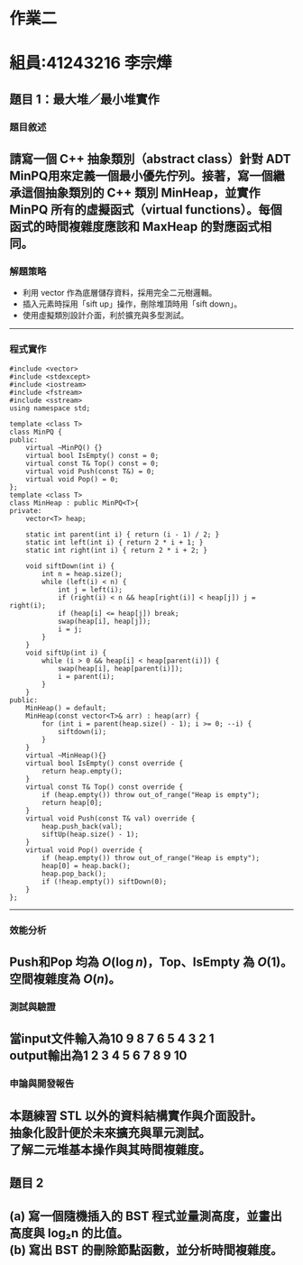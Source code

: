 # 作業二
# 組員:41243216 李宗燁

## 題目 1：最大堆／最小堆實作

### 題目敘述
請寫一個 C++ 抽象類別（abstract class）針對 ADT MinPQ用來定義一個最小優先佇列。接著，寫一個繼承這個抽象類別的 C++ 類別 MinHeap，並實作 MinPQ 所有的虛擬函式（virtual functions）。每個函式的時間複雜度應該和 MaxHeap 的對應函式相同。
---
### 解題策略

- 利用 vector 作為底層儲存資料，採用完全二元樹邏輯。
- 插入元素時採用「sift up」操作，刪除堆頂時用「sift down」。
- 使用虛擬類別設計介面，利於擴充與多型測試。

---
### 程式實作
```
#include <vector>
#include <stdexcept>
#include <iostream>
#include <fstream>
#include <sstream>
using namespace std;

template <class T>
class MinPQ {
public:
    virtual ~MinPQ() {}
    virtual bool IsEmpty() const = 0;           
    virtual const T& Top() const = 0;           
    virtual void Push(const T&) = 0;            
    virtual void Pop() = 0;                     
};
template <class T>
class MinHeap : public MinPQ<T>{
private:
    vector<T> heap;

    static int parent(int i) { return (i - 1) / 2; }
    static int left(int i) { return 2 * i + 1; }
    static int right(int i) { return 2 * i + 2; }

    void siftDown(int i) {
        int n = heap.size();
        while (left(i) < n) {
            int j = left(i);
            if (right(i) < n && heap[right(i)] < heap[j]) j = right(i);
            if (heap[i] <= heap[j]) break;
            swap(heap[i], heap[j]);
            i = j;
        }
    }
    void siftUp(int i) {
        while (i > 0 && heap[i] < heap[parent(i)]) {
            swap(heap[i], heap[parent(i)]);
            i = parent(i);
        }
    }
public:
    MinHeap() = default;
    MinHeap(const vector<T>& arr) : heap(arr) {
        for (int i = parent(heap.size() - 1); i >= 0; --i) {
            siftdown(i);
        }
    }
    virtual ~MinHeap(){}
    virtual bool IsEmpty() const override {
        return heap.empty();
    }
    virtual const T& Top() const override {
        if (heap.empty()) throw out_of_range("Heap is empty");
        return heap[0];
    }
    virtual void Push(const T& val) override {
        heap.push_back(val);
        siftUp(heap.size() - 1);
    }
    virtual void Pop() override {
        if (heap.empty()) throw out_of_range("Heap is empty");
        heap[0] = heap.back();
        heap.pop_back();
        if (!heap.empty()) siftDown(0);
    }
};
```
---
### 效能分析
Push和Pop 均為 $O(\log n)$，Top、IsEmpty 為 $O(1)$。  
空間複雜度為 $O(n)$。
---
### 測試與驗證
當input文件輸入為10 9 8 7 6 5 4 3 2 1   
output輸出為1 2 3 4 5 6 7 8 9 10 
---
### 申論與開發報告
本題練習 STL 以外的資料結構實作與介面設計。  
抽象化設計便於未來擴充與單元測試。  
了解二元堆基本操作與其時間複雜度。  
---
## 題目 2
(a) 寫一個隨機插入的 BST 程式並量測高度，並畫出高度與 log₂n 的比值。  
(b) 寫出 BST 的刪除節點函數，並分析時間複雜度。
---
